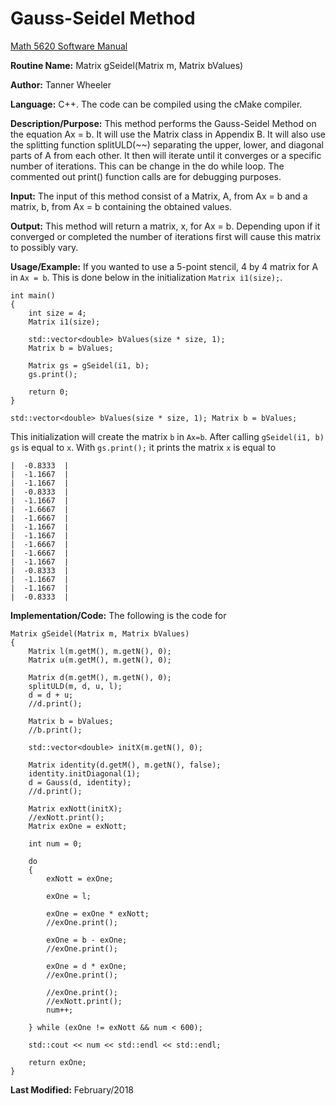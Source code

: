 # Gauss-Seidel Method

[Math 5620 Software Manual](https://tannerwheeler.github.io/math5620/main)

**Routine Name:** Matrix gSeidel(Matrix m, Matrix bValues)

**Author:** Tanner Wheeler

**Language:** C++. The code can be compiled using the cMake compiler.

**Description/Purpose:** This method performs the Gauss-Seidel Method on the equation Ax = b.  It will use the Matrix class in Appendix B.  It will also use the splitting function splitULD(\~~) separating the upper, lower, and diagonal parts of A from each other.  It then will iterate until it converges or a specific number of iterations.  This can be change in the do while loop.  The commented out print() function calls are for debugging purposes.

**Input:** The input of this method consist of a Matrix, A, from Ax = b and a matrix, b, from Ax = b containing the obtained values.

**Output:** This method will return a matrix, x, for Ax = b.  Depending upon if it converged or completed the number of iterations first will cause this matrix to possibly vary.

**Usage/Example:**
If you wanted to use a 5-point stencil, 4 by 4 matrix for A in `Ax = b`.  This is done below in the initialization 
`Matrix i1(size);`.
```
int main()
{
	int size = 4;
	Matrix i1(size);

	std::vector<double> bValues(size * size, 1);
	Matrix b = bValues;

	Matrix gs = gSeidel(i1, b);
	gs.print();
  
	return 0;
}
```

`std::vector<double> bValues(size * size, 1);
Matrix b = bValues;`

This initialization will create the matrix `b` in `Ax=b`.  After calling `gSeidel(i1, b)` `gs` is equal to `x`.
With `gs.print();` it prints the matrix `x` is equal to
```
|  -0.8333  |
|  -1.1667  |
|  -1.1667  |
|  -0.8333  |
|  -1.1667  |
|  -1.6667  |
|  -1.6667  |
|  -1.1667  |
|  -1.1667  |
|  -1.6667  |
|  -1.6667  |
|  -1.1667  |
|  -0.8333  |
|  -1.1667  |
|  -1.1667  |
|  -0.8333  |
```

**Implementation/Code:** The following is the code for 
```
Matrix gSeidel(Matrix m, Matrix bValues)
{
	Matrix l(m.getM(), m.getN(), 0);
	Matrix u(m.getM(), m.getN(), 0);

	Matrix d(m.getM(), m.getN(), 0);
	splitULD(m, d, u, l);
	d = d + u;
	//d.print();

	Matrix b = bValues;
	//b.print();

	std::vector<double> initX(m.getN(), 0);

	Matrix identity(d.getM(), m.getN(), false);
	identity.initDiagonal(1);
	d = Gauss(d, identity);
	//d.print();

	Matrix exNott(initX);
	//exNott.print();
	Matrix exOne = exNott;

	int num = 0;

	do
	{
		exNott = exOne;

		exOne = l;

		exOne = exOne * exNott;
		//exOne.print();

		exOne = b - exOne;
		//exOne.print();

		exOne = d * exOne;
		//exOne.print();

		//exOne.print();
		//exNott.print();
		num++;

	} while (exOne != exNott && num < 600);

	std::cout << num << std::endl << std::endl;

	return exOne;
}
```
**Last Modified:** February/2018

